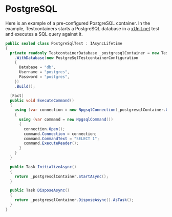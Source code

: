 # PostgreSQL

Here is an example of a pre-configured PostgreSQL container. In the example, Testcontainers starts a PostgreSQL database in a [xUnit.net][xunit] test and executes a SQL query against it.

```csharp
public sealed class PostgreSqlTest : IAsyncLifetime
{
  private readonly TestcontainerDatabase _postgresqlContainer = new TestcontainersBuilder<PostgreSqlTestcontainer>()
    .WithDatabase(new PostgreSqlTestcontainerConfiguration
    {
      Database = "db",
      Username = "postgres",
      Password = "postgres",
    })
    .Build();

  [Fact]
  public void ExecuteCommand()
  {
    using (var connection = new NpgsqlConnection(_postgresqlContainer.ConnectionString))
    {
      using (var command = new NpgsqlCommand())
      {
        connection.Open();
        command.Connection = connection;
        command.CommandText = "SELECT 1";
        command.ExecuteReader();
      }
    }
  }

  public Task InitializeAsync()
  {
    return _postgresqlContainer.StartAsync();
  }

  public Task DisposeAsync()
  {
    return _postgresqlContainer.DisposeAsync().AsTask();
  }
}
```

[xunit]: https://xunit.net/
